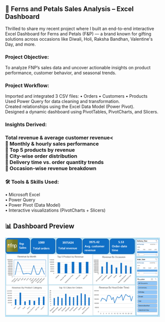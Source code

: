 <h2>
 🎯 Ferns and Petals Sales Analysis – Excel Dashboard
</h2>

<p>
Thrilled to share my recent project where I built an end-to-end interactive Excel Dashboard for Ferns and Petals (F&P) — a brand known for gifting solutions across occasions like Diwali, Holi, Raksha Bandhan, Valentine's Day, and more.
</p>

<h3>
Project Objective:
</h3>
<p>
To analyze FNP’s sales data and uncover actionable insights on product performance, customer behavior, and seasonal trends.
</p>
 
<h3>
Project Workflow:
</h3>
<p>
Imported and integrated 3 CSV files:
 • Orders
 • Customers
 • Products
<br>
Used Power Query for data cleaning and transformation.<br>
Created relationships using the Excel Data Model (Power Pivot).<br>
Designed a dynamic dashboard using PivotTables, PivotCharts, and Slicers.<br>
<h3>
Insights Derived:
<h3>
<p>Total revenue & average customer revenue<<br>
🔹 Monthly & hourly sales performance<br>
🔹 Top 5 products by revenue<br>
🔹 City-wise order distribution<br>
🔹 Delivery time vs. order quantity trends<br>
🔹 Occasion-wise revenue breakdown<br>
</p>
 <h3>
🛠️ Tools & Skills Used:
 </h3>
<p>
 • Microsoft Excel<br>
 • Power Query<br>
 • Power Pivot (Data Model)<br>
 • Interactive visualizations (PivotCharts + Slicers)<br>
</p>


## 📊 Dashboard Preview
![Dashboard](https://github.com/shaifalijain789/Fern-and-Petal-Sales-Analysis/blob/main/dashboard.PNG?raw=true)

